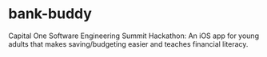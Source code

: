 # bank-buddy
Capital One Software Engineering Summit Hackathon: An iOS app for young adults that makes saving/budgeting easier and teaches financial literacy. 
